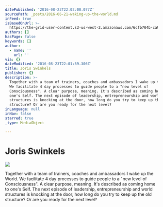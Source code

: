 ```yaml
---
datePublished: '2016-08-23T22:02:00.077Z'
sourcePath: _posts/2016-06-21-waking-up-the-world.md
inFeed: true
isBasedOnUrl: >-
  https://the-grid-user-content.s3-us-west-2.amazonaws.com/6cfb704b-ca9c-4a00-a39b-95aeefbc3175.jpg
authors: []
hasPage: false
keywords: []
author:
  - name: ''
    url: ''
via: {}
dateModified: '2016-08-23T22:01:59.306Z'
title: Joris Swinkels
publisher: {}
description: >-
  Together with a team of trainers, coaches and ambassadors I wake up the World.
  We facilitate 4 day processes to guide people to a "new level of
  Consciousness". A clear purpose, meaning. It's described as coming home to
  one's Self. The next episode of leadership, entrepreneurship and world
  structures is knocking at the door, how long do you try to keep up the old
  structure? Or are you ready for the next level?
inLanguage: null
inNav: false
starred: true
_type: MediaObject

---
```

# Joris Swinkels
![](https://s3-us-west-2.amazonaws.com/the-grid-img/p/a0a03c2d69c5e844cb8e274b89b4c9b86d1c8975.jpg)

> 

Together with a team of trainers, coaches and ambassadors I wake up the World. We facilitate 4 day processes to guide people to a "new level of Consciousness". A clear purpose, meaning. It's described as coming home to one's Self. The next episode of leadership, entrepreneurship and world structures is knocking at the door, how long do you try to keep up the old structure? Or are you ready for the next level?

>